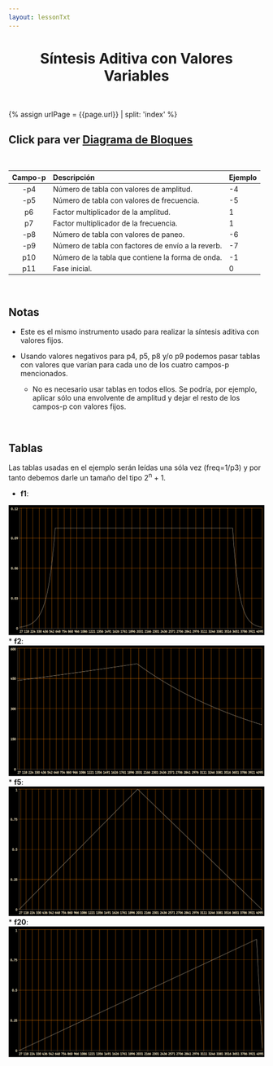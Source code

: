 ```yaml
---
layout: lessonTxt
---
```



# <center>Síntesis Aditiva con Valores Variables</center>

<br>

{% assign urlPage = {{page.url}} | split: 'index' %}

## Click para ver <a href="#" onclick="document.getElementById('loadDiv').style.display='block';">Diagrama de Bloques</a>

<br>

| Campo-p  | Descripción                                       | Ejemplo |
| :------: | :------------------------------------------------ | ------- |
|  -p4     | Número de tabla con valores de amplitud.          |     -4  |
|  -p5     | Número de tabla con valores de frecuencia.        |     -5  |
|   p6     | Factor multiplicador de la amplitud.              |      1  |
|   p7     | Factor multiplicador de la frecuencia.            |      1  |
|  -p8     | Número de tabla con valores de paneo.             |     -6  |
|  -p9     | Número de tabla con factores de envío a la reverb.|     -7  |
|   p10    | Número de la tabla que contiene la forma de onda. |     -1  |
|   p11    | Fase inicial.                                     |      0  |


<br>


## Notas

* Este es el mismo instrumento usado para realizar la síntesis aditiva con valores fijos.
  
* Usando valores negativos para p4, p5, p8 y/o p9 podemos pasar tablas con valores que varían para cada uno de los cuatro campos-p mencionados.

  * No es necesario usar tablas en todos ellos. Se podría, por ejemplo, aplicar sólo una envolvente de amplitud y dejar el resto de los campos-p con valores fijos.
  

<br>

## Tablas

Las tablas usadas en el ejemplo serán leídas una sóla vez (freq=1/p3) y por tanto debemos darle un tamaño del tipo 2<sup>n</sup> + 1.
 * <b>f1</b>:
<img src="{{site.baseurl}}{{urlPage}}/../f1.png">
 * <b>f2</b>:
<img src="{{site.baseurl}}{{urlPage}}/../f2.png">
 * <b>f5</b>:
<img src="{{site.baseurl}}{{urlPage}}/../f5.png">
 * <b>f20</b>:
<img src="{{site.baseurl}}{{urlPage}}/../f20.png">
 
<br>

<script>
function hideDiv() {
    document.getElementById('loadDiv').style.display='none';
}
document.getElementById('loadDiv').innerHTML = "";
document.getElementById('loadDiv').style.background = 'black url({{site.baseurl}}{{urlPage}}/../aditiva_variable.svg) no-repeat center center fixed';
document.getElementById('loadDiv').style.webkitBackgroundSize = '100% 100vh';

document.getElementById('loadDiv').onclick = hideDiv;
</script>




